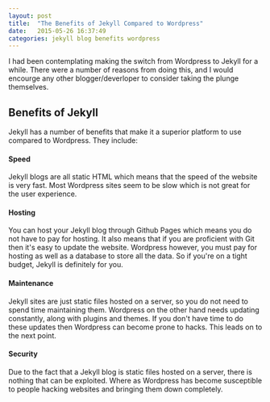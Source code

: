 ```yaml
---
layout: post
title:  "The Benefits of Jekyll Compared to Wordpress"
date:   2015-05-26 16:37:49
categories: jekyll blog benefits wordpress
---
```

I had been contemplating making the switch from Wordpress to Jekyll for a while. There were a number of reasons from doing this, and I would encourge any other blogger/deverloper to consider taking the plunge themselves.

## Benefits of Jekyll

Jekyll has a number of benefits that make it a superior platform to use compared to Wordpress. They include:

#### Speed

Jekyll blogs are all static HTML which means that the speed of the website is very fast. Most Wordpress sites seem to be slow which is not great for the user experience.

#### Hosting

You can host your Jekyll blog through Github Pages which means you do not have to pay for hosting. It also means that if you are proficient with Git then it's easy to update the website. Wordpress however, you must pay for hosting as well as a database to store all the data. So if you're on a tight budget, Jekyll is definitely for you.

#### Maintenance

Jekyll sites are just static files hosted on a server, so you do not need to spend time maintaining them. Wordpress on the other hand needs updating constantly, along with plugins and themes. If you don't have time to do these updates then Wordpress can become prone to hacks. This leads on to the next point.

#### Security

Due to the fact that a Jekyll blog is static files hosted on a server, there is nothing that can be exploited. Where as Wordpress has become susceptible to people hacking websites and bringing them down completely.
